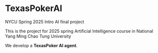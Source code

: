 # TexasPokerAI
NYCU Spring 2025 Intro AI final project

This is the project for 2025 spring Artificial Intelligence course in National Yang Ming Chao Tung University

We develop a **TexasPoker AI agent**.
